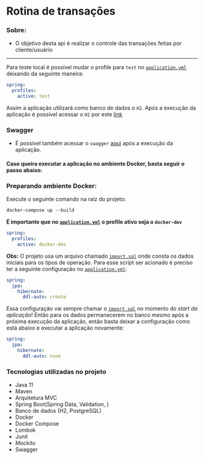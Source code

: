 # Rotina de transações

### Sobre: 
* O objetivo desta api é realizar o controle das transações feitas por cliente/usuário
----

Para teste local é possível mudar o profile para `test` no [`application.yml`](https://github.com/lucasbarrossantos/account/blob/main/src/main/resources/application.yml)
deixando da seguinte maneira:

```yaml
spring:
  profiles:
    active: test
```

Assim a aplicação utilizará como banco de dados o `H2`. Após a execução da aplicação é possível acessar o `H2` por este [link](http://localhost:8080/api/h2)

### Swagger
- É possível também acessar o `swagger` [aqui](http://localhost:8080/api/swagger-ui/#/) após a execução da aplicação.

#### Caso queira executar a aplicação no ambiente Docker, basta seguir o passo abaixo:

### Preparando ambiente Docker:

Execute o seguinte comando na raiz do projeto: </p>
```dockerfile
docker-compose up --build
```
__É importante que no [`application.yml`](https://github.com/lucasbarrossantos/account/blob/main/src/main/resources/application.yml) o profile ativo seja o `docker-dev`__

```yaml
spring:
  profiles:
    active: docker-dev
```

**Obs:** O projeto usa um arquivo chamado [`import.sql`](https://github.com/lucasbarrossantos/account/blob/main/src/main/resources/import.sql) onde consta os dados iniciais para os tipos de operação. 
Para esse script ser acionado é preciso ter a seguinte configuração no [`application.yml`](https://github.com/lucasbarrossantos/account/blob/main/src/main/resources/application.yml):
``` yaml
spring:
  jpa:
    hibernate:
      ddl-auto: create
```
Essa configuração vai sempre chamar o [`import.sql`](https://github.com/lucasbarrossantos/account/blob/main/src/main/resources/import.sql) no momento do _start da aplicação_! Então para os dados permanecerem
no banco mesmo após a próxima execução da aplicação, então basta deixar a configuração como está abaixo e executar a 
aplicação novamente:
``` yaml
spring:
  jpa:
    hibernate:
      ddl-auto: none
```

### Tecnologias utilizadas no projeto

- Java 11
- Maven
- Arquitetura MVC
- Spring Boot(Spring Data, Validation, )
- Banco de dados (H2, PostgreSQL)
- Docker
- Docker Compose
- Lombok
- Junit
- Mockito
- Swagger